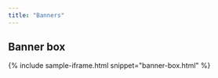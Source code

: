 ```yaml
---
title: "Banners"
---
```


## Banner box
{% include sample-iframe.html snippet="banner-box.html" %}

<!-- ## Banner promo
{% include sample-iframe.html snippet="banner-promo.html" %}

## Banner default
{% include sample-iframe.html snippet="banner.html" %} -->